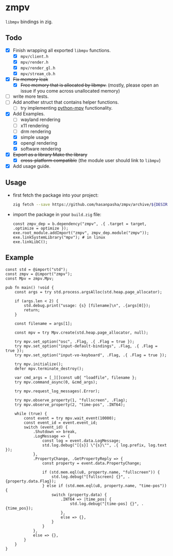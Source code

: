 # zmpv
`libmpv` bindings in zig.

## Todo

- [X] Finish wrapping all exported `libmpv` functions.
  - [X] `mpv/client.h`
  - [X] `mpv/render.h`
  - [X] `mpv/render_gl.h`
  - [X] `mpv/stream_cb.h`
- [X] ~~Fix memory leak~~
  - [X] ~~Free memory that is allocated by libmpv.~~ (mostly, please open an issue if you come across unallocated memory)
- [ ] write more tests.
- [ ] Add another struct that contains helper functions.
  - [ ] try implementing [python-mpv](https://github.com/jaseg/python-mpv) functionality.
- [X] Add Examples.
  - [ ] wayland rendering
  - [ ] x11 rendering
  - [ ] drm rendering
  - [X] simple usage
  - [X] opengl rendering
  - [X] software rendering
- [X] ~~Export as a library Make the library~~
  - [X] ~~cross-platform compatible~~ (the module user should link to `libmpv`)
- [X] Add usage guide.

## Usage

- first fetch the package into your project:

  ```bash
  zig fetch --save https://github.com/hasanpasha/zmpv/archive/${DESIRED_COMMOT_HASH}.tar.gz 
  ```
- import the package in your `build.zig` file:

  ```zig
  const zmpv_dep = b.dependency("zmpv", .{ .target = target, .optimize = optimize });
  exe.root_module.addImport("zmpv", zmpv_dep.module("zmpv"));
  exe.linkSystemLibrary("mpv"); # in linux
  exe.linkLibC();
  ```

## Example

```zig
const std = @import("std");
const zmpv = @import("zmpv");
const Mpv = zmpv.Mpv;

pub fn main() !void {
    const args = try std.process.argsAlloc(std.heap.page_allocator);

    if (args.len < 2) {
        std.debug.print("usage: {s} [filename]\n", .{args[0]});
        return;
    }

    const filename = args[1];

    const mpv = try Mpv.create(std.heap.page_allocator, null);

    try mpv.set_option("osc", .Flag, .{ .Flag = true });
    try mpv.set_option("input-default-bindings", .Flag, .{ .Flag = true });
    try mpv.set_option("input-vo-keyboard", .Flag, .{ .Flag = true });

    try mpv.initialize();
    defer mpv.terminate_destroy();

    var cmd_args = [_][]const u8{ "loadfile", filename };
    try mpv.command_async(0, &cmd_args);

    try mpv.request_log_messages(.Error);

    try mpv.observe_property(1, "fullscreen", .Flag);
    try mpv.observe_property(2, "time-pos", .INT64);

    while (true) {
        const event = try mpv.wait_event(10000);
        const event_id = event.event_id;
        switch (event_id) {
            .Shutdown => break,
            .LogMessage => {
                const log = event.data.LogMessage;
                std.log.debug("[{s}] \"{s}\"", .{ log.prefix, log.text });
            },
            .PropertyChange, .GetPropertyReply => {
                const property = event.data.PropertyChange;

                if (std.mem.eql(u8, property.name, "fullscreen")) {
                    std.log.debug("[fullscreen] {}", .{property.data.Flag});
                } else if (std.mem.eql(u8, property.name, "time-pos")) {
                    switch (property.data) {
                        .INT64 => |time_pos| {
                            std.log.debug("[time-pos] {}", .{time_pos});
                        },
                        else => {},
                    }
                }
            },
            else => {},
        }
    }
}
```

